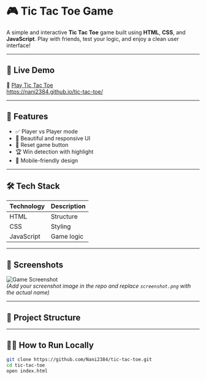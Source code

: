 # 🎮 Tic Tac Toe Game

A simple and interactive **Tic Tac Toe** game built using **HTML**, **CSS**, and **JavaScript**. Play with friends, test your logic, and enjoy a clean user interface!

---

## 🚀 Live Demo

🔗 [Play Tic Tac Toe](#)  
https://nani2384.github.io/tic-tac-toe/

---

## 🧠 Features

- ✅ Player vs Player mode  
- 🎨 Beautiful and responsive UI  
- 🔄 Reset game button  
- 🏆 Win detection with highlight  
- 📱 Mobile-friendly design  

---

## 🛠️ Tech Stack

| Technology | Description |
|------------|-------------|
| HTML       | Structure   |
| CSS        | Styling     |
| JavaScript | Game logic  |

---

## 📸 Screenshots

![Game Screenshot](screenshot.png)  
*(Add your screenshot image in the repo and replace `screenshot.png` with the actual name)*

---

## 📂 Project Structure

---

## 🧑‍💻 How to Run Locally

```bash
git clone https://github.com/Nani2384/tic-tac-toe.git
cd tic-tac-toe
open index.html
